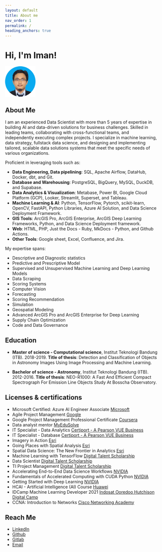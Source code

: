 ```yaml
---
layout: default
title: About me
nav_order: 1
permalink: /
heading_anchors: true
---
```


<style>
  <link rel="stylesheet" href="https://cdnjs.cloudflare.com/ajax/libs/font-awesome/4.7.0/css/font-awesome.min.css">
</style>

# Hi, I'm Iman! 
<img src="/assets/images/about_me/circle.png" alt="drawing" width="100"/>

## About Me
I am an experienced Data Scientist with more than 5 years of expertise in building AI and data-driven solutions for business challenges. Skilled in leading teams, collaborating with cross-functional teams, and independently executing complex projects. I specialize in machine learning, data strategy, fullstack data science, and designing and implementing tailored, scalable data solutions systems that meet the specific needs of various organizations. 

Proficient in leveraging tools such as: 
- **Data Engineering, Data pipelining**: SQL,  Apache Airflow, DataHub, Docker, dbt, and Git.
- **Database and Warehousing**: PostgreSQL, BigQuery, MySQL, DuckDB, and Supabase.
- **Data Analytics & Visualization**: Metabase, Power BI, Google Cloud Platform (GCP), Looker, Streamlit, Superset, and Tableau. 
- **Machine Learning & AI**: Python, TensorFlow, Pytorch, scikit-learn, OpenCV, FastAPI, Python Libraries, Azure AI Solution, and Data Science Deployment Framework.
- **GIS Tools**: ArcGIS Pro, ArcGIS Enterprise, ArcGIS Deep Learning Frameworks, Python, and Data Science Deployment framework.
- **Web**: HTML, PHP, Just the Docs - Ruby, MkDocs - Python, and Github Actions.
- **Other Tools**: Google sheet, Excel, Confluence, and Jira.

My expertise spans:
- Descriptive and Diagnostic statistics
- Predictive and Prescriptive Model
- Supervised and Unsupervised Machine Learning and Deep Learning Models
- Data Scraping
- Scoring Systems
- Computer Vision
- Forecasting
- Scoring Recommendation
- Simulation
- Geospatial Modeling
- Advanced ArcGIS Pro and ArcGIS Enterprise for Deep Learning
- Supply Chain Optimization
- Code and Data Governance


## Education
- **Master of science - Computational science**, Institut Teknologi Bandung (ITB). 2018-2019.
**Title of thesis**: Detection and Classification of Objects in Astronomy Images Using Image Processing and Machine Learning.

- **Bachelor of science - Astronomy**, Institut Teknologi Bandung (ITB). 2012-2016.
**Title of thesis**: NEO-R1000: A Fast And Efficient Compact Spectrograph For Emission Line Objects Study At Bosscha Observatory.



## Licenses & certifications
- Microsoft Certified: Azure AI Engineer Associate [Microsoft](https://learn.microsoft.com/api/credentials/share/en-us/ImanulJihad-6016/F71D18865A3CC46?sharingId=A90C3D869B28FC06)
- Agile Project Management [Google](https://www.coursera.org/account/accomplishments/verify/FCWQQVS7LACW)
- Google Project Management Professional Certificate [Coursera](https://www.credly.com/badges/e1e6e9cb-30c4-461a-a4e9-9a7046766da0/linked_in_profile)
- Data analyst mentor [MyEduSolve](https://drive.google.com/file/d/1ROUbmY8hpxJAHChBTFsZyBqrP-qhBSSO/view)
- IT Specialist - Data Analytics [Certiport - A Pearson VUE Business](https://www.credly.com/badges/dd5dca4e-068f-4ea4-8994-6d65110336d9)
- IT Specialist - Database [Certiport - A Pearson VUE Business](https://www.credly.com/badges/ae988665-b671-4d06-979d-3deee20c71c1)
- Imagery in Action [Esri](https://drive.google.com/file/d/1CK3VD7HuUEXYHG9Sq-ErHyGX1v3gTeO4/view)
- Going Places with Spatial Analysis [Esri](https://drive.google.com/file/d/1YMSz0MeuyOByWY0h4CaE9FG6VXdijR5d/view)
- Spatial Data Science: The New Frontier in Analytics [Esri](https://drive.google.com/file/d/1_rCxWOdb7YdyxFnU1BvtsCWUTsLqhIQK/view)
- Machine Learning with TensorFlow [Digital Talent Scholarship](https://drive.google.com/file/d/1hDWEqx7yv9_-tHM6hRv4__G_KhrP7udE/view)
- Data Scientist [Digital Talent Scholarship](https://drive.google.com/file/d/1Ifmg2ofCGP34_3hXQocmXFNGBDAakoVw/view)
- TI Project Management [Digital Talent Scholarship](https://drive.google.com/file/d/1x7P_UtJk4EIQQrW9zQLjvrzo0qKekymt/view)
- Accelerating End-to-End Data Science Workflows [NVIDIA](https://courses.nvidia.com/certificates/6964055a0be145b785d6b53037fd0f05)
- Fundamentals of Accelerated Computing with CUDA Python [NVIDIA](https://learn.nvidia.com/certificates?id=d5937939a99344129175d1efa7e82492)
- Getting Started with Deep Learning [NVIDIA](https://learn.nvidia.com/certificates?id=0de470de1e9740bdb80f165a6298f17b)
- HCAI - Artificial Intelligence (AI) Course [Huawei](https://ilearningx.huawei.com/portal/certificates/80e0a85cb8ae41159f67610d50859ceb)
- IDCamp Machine Learning Developer 2021 [Indosat Ooredoo Hutchison Digital Camp](https://idcamp.indosatooredoo.com/news/381/selamat-kepada-penerima-beasiswa-lanjutan-kelas-menengah-idcamp-2021)
- CCNA: Introduction to Networks [Cisco Networking Academy](https://www.credly.com/badges/3dd5cad6-36d3-466a-ade4-e0539b413947/public_url)



## Reach Me
- [LinkedIn](https://www.linkedin.com/in/imanul-j/)
- [Github](https://github.com/imanursar)
- [Gitlab](https://gitlab.com/imanursar)
- [Email](mailto:imanursar@gmail.com)